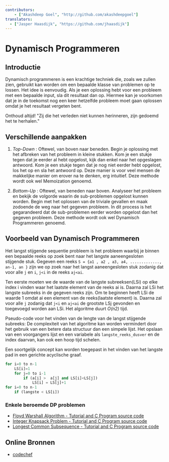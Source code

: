 ```yaml
---
contributors:
    - ["Akashdeep Goel", "http://github.com/akashdeepgoel"]
translators:
  - ["Jasper Haasdijk", "https://github.com/jhaasdijk"]
---
```


# Dynamisch Programmeren

## Introductie

Dynamisch programmeren is een krachtige techniek die, zoals we zullen zien, gebruikt kan worden om een bepaalde klasse van problemen op te lossen. Het idee is eenvoudig. Als je een oplossing hebt voor een probleem met een bepaalde input, sla dit resultaat dan op. Hiermee kan je voorkomen dat je in de toekomst nog een keer hetzelfde probleem moet gaan oplossen omdat je het resultaat vergeten bent.

Onthoud altijd!
"Zij die het verleden niet kunnen herinneren, zijn gedoemd het te herhalen."

## Verschillende aanpakken

1. *Top-Down* : Oftewel, van boven naar beneden. Begin je oplossing met het afbreken van het probleem in kleine stukken. Kom je een stukje tegen dat je eerder al hebt opgelost, kijk dan enkel naar het opgeslagen antwoord. Kom je een stukje tegen dat je nog niet eerder hebt opgelost, los het op en sla het antwoord op. Deze manier is voor veel mensen de makkelijke manier om erover na te denken, erg intuitief. Deze methode wordt ook wel Memoization genoemd.

2. *Bottom-Up* : Oftewel, van beneden naar boven. Analyseer het probleem en bekijk de volgorde waarin de sub-problemen opgelost kunnen worden. Begin met het oplossen van de triviale gevallen en maak zodoende de weg naar het gegeven probleem. In dit process is het gegarandeerd dat de sub-problemen eerder worden opgelost dan het gegeven probleem. Deze methode wordt ook wel Dynamisch Programmeren genoemd.

## Voorbeeld van Dynamisch Programmeren

Het langst stijgende sequentie probleem is het probleem waarbij je binnen een bepaalde reeks op zoek bent naar het langste aaneengesloten stijgende stuk. Gegeven een reeks `S = {a1 , a2 , a3, a4, ............., an-1, an }` zijn we op zoek naar het langst aaneengesloten stuk zodanig dat voor alle `j` en `i`, `j<i` in de reeks `aj<ai`.

Ten eerste moeten we de waarde van de langste subreeksen(LSi) op elke index i vinden waar het laatste element van de reeks ai is. Daarna zal LSi het langste subreeks in de gegeven reeks zijn. Om te beginnen heeft LSi de waarde 1 omdat ai een element van de reeks(laatste element) is. Daarna zal voor alle `j` zodanig dat `j<i` en `aj<ai` de grootste LSj gevonden en toegevoegd worden aan LSi. Het algoritme duurt *O(n2)* tijd.

Pseudo-code voor het vinden van de lengte van de langst stijgende subreeks:
De complexiteit van het algoritme kan worden vermindert door het gebruik van een betere data structuur dan een simpele lijst. Het opslaan van een voorgangers lijst en een variabele als `langste_reeks_dusver` en de index daarvan, kan ook een hoop tijd schelen.

Een soortgelijk concept kan worden toegepast in het vinden van het langste pad in een gerichte acyclische graaf.

```python
for i=0 to n-1
    LS[i]=1
    for j=0 to i-1
        if (a[i] >  a[j] and LS[i]<LS[j])
            LS[i] = LS[j]+1
for i=0 to n-1
    if (langste < LS[i])
```

### Enkele beroemde DP problemen

- [Floyd Warshall Algorithm - Tutorial and C Program source code](http://www.thelearningpoint.net/computer-science/algorithms-all-to-all-shortest-paths-in-graphs---floyd-warshall-algorithm-with-c-program-source-code)
- [Integer Knapsack Problem - Tutorial and C Program source code](http://www.thelearningpoint.net/computer-science/algorithms-dynamic-programming---the-integer-knapsack-problem)
- [Longest Common Subsequence - Tutorial and C Program source code](http://www.thelearningpoint.net/computer-science/algorithms-dynamic-programming---longest-common-subsequence) 

## Online Bronnen

* [codechef](https://www.codechef.com/wiki/tutorial-dynamic-programming)
